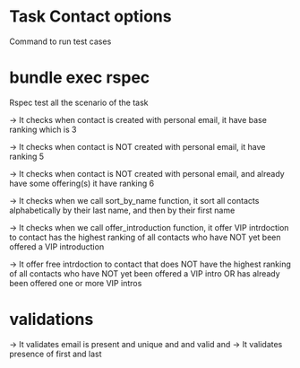 # Task Contact options 

Command to run test cases 

# bundle exec rspec

Rspec test all the scenario of the task

-> It checks when contact is created with personal email, it have base ranking which is 3

-> It checks when contact is NOT created with personal email, it have ranking 5

-> It checks when contact is NOT created with personal email, and already have some offering(s) it have ranking 6

-> It checks when we call sort_by_name function, it sort all contacts alphabetically by their last name, and then by their first name

-> It checks when we call offer_introduction function, it offer VIP intrdoction to contact has the highest ranking of all contacts who have NOT yet been offered a VIP introduction

-> It offer free intrdoction to contact that does NOT have the highest ranking of all contacts who have NOT yet been offered a VIP intro OR has already been offered one or more VIP intros


# validations

-> It validates email is present and unique and and valid and
-> It validates presence of first and last
  